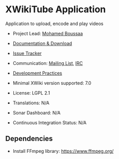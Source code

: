 # XWikiTube Application

Application to upload, encode and play videos

* Project Lead: [Mohamed Boussaa](http://www.xwiki.org/xwiki/bin/view/XWiki/mouhb)
* [Documentation & Download](http://extensions.xwiki.org/xwiki/bin/view/Extension/XWikiTube)

* [Issue Tracker](http://jira.xwiki.org/browse/XTUBEAPP)
* Communication: [Mailing List](http://dev.xwiki.org/xwiki/bin/view/Community/MailingLists), [IRC](http://dev.xwiki.org/xwiki/bin/view/Community/IRC)
* [Development Practices](http://dev.xwiki.org/xwiki/bin/view/Main/WebHome)
* Minimal XWiki version supported: 7.0
* License: LGPL 2.1
* Translations: N/A
* Sonar Dashboard: N/A
* Continuous Integration Status: N/A

##  Dependencies

* Install FFmpeg library: https://www.ffmpeg.org/